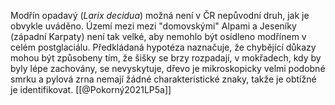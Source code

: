 Modřín opadavý (*Larix decidua*) možná není v ČR nepůvodní druh, jak je obvykle uváděno. Území mezi mezi "domovskými" Alpami a Jeseníky (západní Karpaty) není tak velké, aby nemohlo být osídleno modřínem v celém postglaciálu. Předkládaná hypotéza naznačuje, že chybějící důkazy mohou být způsobeny tím, že šišky se brzy rozpadají, v mokřadech, kdy by byly lépe zachovány, se nevyskytuje, dřevo je mikroskopicky velmi podobné smrku a pylová zrna nemají žádné charakteristické znaky, takže je obtížné je identifikovat.
[[@Pokorný2021LP5a]]
